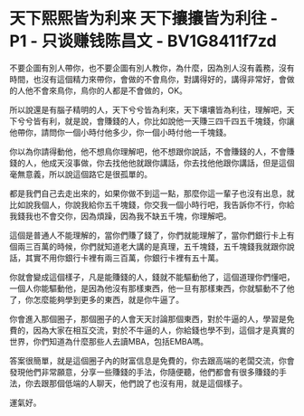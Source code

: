 # 天下熙熙皆为利来 天下攘攘皆为利往 - P1 - 只谈赚钱陈昌文 - BV1G8411f7zd

不要企圖有別人帶你，也不要企圖有別人教你，為什麼，因為別人沒有義務，沒有時間，也沒有這個精力來帶你，會做的不會鳥你，對講得好的，講得非常好，會做的人他不會來鳥你，鳥你的人都是不會做的，OK。

所以說還是有腦子精明的人，天下兮兮皆為利來，天下壤壤皆為利往，理解吧，天下兮兮皆有利，就是說，會賺錢的人，你比如說他一天賺三四千四五千塊錢，你讓他帶你，請問你一個小時付他多少，你一個小時付他一千塊錢。

你以為你請得動他，他不想鳥你理解吧，他不想跟你說話，不會賺錢的人，不會賺錢的人，他成天沒事做，你去找他他就跟你講話，你去找他他跟你講話，但是這個毫無意義，所以說這個路它是很孤單的。

都是我們自己去走出來的，如果你做不到這一點，那麼你這一輩子也沒有出息，就比如說我個人，你說我給你五千塊錢，你交我一個小時行吧，我告訴你不行，你給我錢我也不會交你，因為煩躁，因為我不缺五千塊，你理解吧。

這個是普通人不能理解的，當你們賺了錢了，你們就能理解了，當你們銀行卡上有個兩三百萬的時候，你們就知道老大講的是真理，五千塊錢，五千塊錢我就跟你說話，其實不用你銀行卡裡有兩三百萬，你銀行卡裡有五十萬。

你就會變成這個樣子，凡是能賺錢的人，錢就不能驅動他了，這個道理你們懂吧，一個人你能驅動他，是因為他沒有那樣東西，他一旦有那樣東西，你就驅動不了他了，你怎麼能夠學到更多的東西，就是你牛逼了。

你會進入那個圈子，那個圈子的人會天天討論那個東西，對於牛逼的人，學習是免費的，因為大家在相互交流，對於不牛逼的人，你給錢也學不到，這個才是真實的世界，你們知道為什麼那些人去讀MBA，包括EMBA嗎。

答案很簡單，就是這個圈子內的財富信息是免費的，你去跟高端的老闆交流，你會發現他們非常願意，分享一些賺錢的手法，你隨便聽，他們都會有很多賺錢的手法，你去跟那個低端的人聊天，他們說了也沒有用，就是這個樣子。

運氣好。